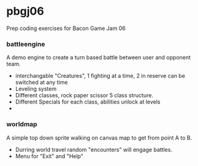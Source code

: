 pbgj06
======

Prep coding exercises for Bacon Game Jam 06



### battleengine

A demo engine to create a turn based battle between user and opponent team. 
 * interchangable "Creatures", 1 fighting at a time, 2 in reserve can be switched at any time
 * Leveling system
 * Different classes, rock paper scissor 5 class structure. 
 * Different Specials for each class, abilities unlock at levels
 * 

### worldmap
A simple top down sprite walking on canvas map to get from point A to B.
 * Durring world travel random "encounters" will engage battles. 
 * Menu for "Exit" and "Help"
